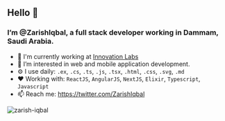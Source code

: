 ## Hello 👋 
### I’m @ZarishIqbal, a full stack developer working in Dammam, Saudi Arabia.

- 🏢 I'm currently working at [Innovation Labs](https://innovationlabs.ai/)
- 👀 I’m interested in web and mobile application development. 
- ⚙️ I use daily: `.ex`, `.cs`, `.ts`, `.js`, `.tsx`, `.html`, `.css`, `.svg`, `.md`
- ❤ Working with: `ReactJS`, `AngularJS`, `NextJS`, `Elixir`, `Typescript`, `Javascript`
- 📫 Reach me: https://twitter.com/ZarishIqbal

<p align="left"> <img src="http://komarev.com/ghpvc/?username=zarishiqbal&style=flat&color=blueviolet" alt="zarish-iqbal"/> </p>
